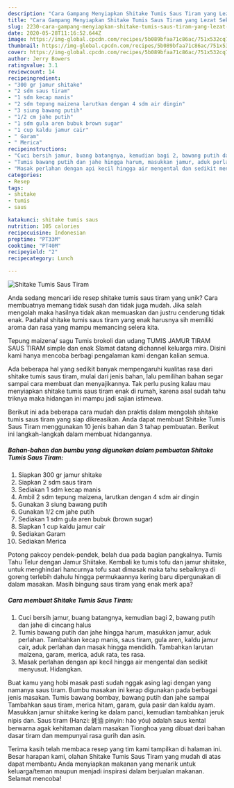 ```yaml
---
description: "Cara Gampang Menyiapkan Shitake Tumis Saus Tiram yang Lezat Sekali"
title: "Cara Gampang Menyiapkan Shitake Tumis Saus Tiram yang Lezat Sekali"
slug: 2230-cara-gampang-menyiapkan-shitake-tumis-saus-tiram-yang-lezat-sekali
date: 2020-05-28T11:16:52.644Z
image: https://img-global.cpcdn.com/recipes/5b089bfaa71c86ac/751x532cq70/shitake-tumis-saus-tiram-foto-resep-utama.jpg
thumbnail: https://img-global.cpcdn.com/recipes/5b089bfaa71c86ac/751x532cq70/shitake-tumis-saus-tiram-foto-resep-utama.jpg
cover: https://img-global.cpcdn.com/recipes/5b089bfaa71c86ac/751x532cq70/shitake-tumis-saus-tiram-foto-resep-utama.jpg
author: Jerry Bowers
ratingvalue: 3.1
reviewcount: 14
recipeingredient:
- "300 gr jamur shitake"
- "2 sdm saus tiram"
- "1 sdm kecap manis"
- "2 sdm tepung maizena larutkan dengan 4 sdm air dingin"
- "3 siung bawang putih"
- "1/2 cm jahe putih"
- "1 sdm gula aren bubuk brown sugar"
- "1 cup kaldu jamur cair"
- " Garam"
- " Merica"
recipeinstructions:
- "Cuci bersih jamur, buang batangnya, kemudian bagi 2, bawang putih dan jahe di cincang halus"
- "Tumis bawang putih dan jahe hingga harum, masukkan jamur, aduk perlahan. Tambahkan kecap manis, saus tiram, gula aren, kaldu jamur cair, aduk perlahan dan masak hingga mendidih. Tambahkan larutan maizena, garam, merica, aduk rata, tes rasa."
- "Masak perlahan dengan api kecil hingga air mengental dan sedikit menyusut. Hidangkan."
categories:
- Resep
tags:
- shitake
- tumis
- saus

katakunci: shitake tumis saus 
nutrition: 105 calories
recipecuisine: Indonesian
preptime: "PT33M"
cooktime: "PT40M"
recipeyield: "2"
recipecategory: Lunch

---
```



![Shitake Tumis Saus Tiram](https://img-global.cpcdn.com/recipes/5b089bfaa71c86ac/751x532cq70/shitake-tumis-saus-tiram-foto-resep-utama.jpg)

Anda sedang mencari ide resep shitake tumis saus tiram yang unik? Cara membuatnya memang tidak susah dan tidak juga mudah. Jika salah mengolah maka hasilnya tidak akan memuaskan dan justru cenderung tidak enak. Padahal shitake tumis saus tiram yang enak harusnya sih memiliki aroma dan rasa yang mampu memancing selera kita.

Tepung maizena/ sagu Tumis brokoli dan udang TUMIS JAMUR TIRAM SAUS TIRAM simple dan enak Slamat datang dichannel keluarga mira. Disini kami hanya mencoba berbagi pengalaman kami dengan kalian semua.

Ada beberapa hal yang sedikit banyak mempengaruhi kualitas rasa dari shitake tumis saus tiram, mulai dari jenis bahan, lalu pemilihan bahan segar sampai cara membuat dan menyajikannya. Tak perlu pusing kalau mau menyiapkan shitake tumis saus tiram enak di rumah, karena asal sudah tahu triknya maka hidangan ini mampu jadi sajian istimewa.


Berikut ini ada beberapa cara mudah dan praktis dalam mengolah shitake tumis saus tiram yang siap dikreasikan. Anda dapat membuat Shitake Tumis Saus Tiram menggunakan 10 jenis bahan dan 3 tahap pembuatan. Berikut ini langkah-langkah dalam membuat hidangannya.

<!--inarticleads1-->

##### Bahan-bahan dan bumbu yang digunakan dalam pembuatan Shitake Tumis Saus Tiram:

1. Siapkan 300 gr jamur shitake
1. Siapkan 2 sdm saus tiram
1. Sediakan 1 sdm kecap manis
1. Ambil 2 sdm tepung maizena, larutkan dengan 4 sdm air dingin
1. Gunakan 3 siung bawang putih
1. Gunakan 1/2 cm jahe putih
1. Sediakan 1 sdm gula aren bubuk (brown sugar)
1. Siapkan 1 cup kaldu jamur cair
1. Sediakan  Garam
1. Sediakan  Merica


Potong pakcoy pendek-pendek, belah dua pada bagian pangkalnya. Tumis Tahu Telur dengan Jamur Shiitake. Kembali ke tumis tofu dan jamur shiitake, untuk menghindari hancurnya tofu saat dimasak maka tahu sebaiknya di goreng terlebih dahulu hingga permukaannya kering baru dipergunakan di dalam masakan. Masih bingung saus tiram yang enak merk apa? 

<!--inarticleads2-->

##### Cara membuat Shitake Tumis Saus Tiram:

1. Cuci bersih jamur, buang batangnya, kemudian bagi 2, bawang putih dan jahe di cincang halus
1. Tumis bawang putih dan jahe hingga harum, masukkan jamur, aduk perlahan. Tambahkan kecap manis, saus tiram, gula aren, kaldu jamur cair, aduk perlahan dan masak hingga mendidih. Tambahkan larutan maizena, garam, merica, aduk rata, tes rasa.
1. Masak perlahan dengan api kecil hingga air mengental dan sedikit menyusut. Hidangkan.


Buat kamu yang hobi masak pasti sudah nggak asing lagi dengan yang namanya saus tiram. Bumbu masakan ini kerap digunakan pada berbagai jenis masakan. Tumis bawang bombay, bawang putih dan jahe sampai Tambahkan saus tiram, merica hitam, garam, gula pasir dan kaldu ayam. Masukkan jamur shiitake kering ke dalam panci, kemudian tambahkan jeruk nipis dan. Saus tiram (Hanzi: 蚝油 pinyin: háo yóu) adalah saus kental berwarna agak kehitaman dalam masakan Tionghoa yang dibuat dari bahan dasar tiram dan mempunyai rasa gurih dan asin. 

Terima kasih telah membaca resep yang tim kami tampilkan di halaman ini. Besar harapan kami, olahan Shitake Tumis Saus Tiram yang mudah di atas dapat membantu Anda menyiapkan makanan yang menarik untuk keluarga/teman maupun menjadi inspirasi dalam berjualan makanan. Selamat mencoba!
